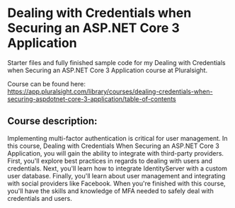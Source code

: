 # Dealing with Credentials when Securing an ASP.NET Core 3 Application
Starter files and fully finished sample code for my Dealing with Credentials when Securing an ASP.NET Core 3 Application course at Pluralsight.

Course can be found here: https://app.pluralsight.com/library/courses/dealing-credentials-when-securing-aspdotnet-core-3-application/table-of-contents

## Course description:
Implementing multi-factor authentication is critical for user management. In this course, Dealing with Credentials When Securing an ASP.NET Core 3 Application, you will gain the ability to integrate with third-party providers. First, you'll explore best practices in regards to dealing with users and credentials. Next, you'll learn how to integrate IdentityServer with a custom user database. Finally, you'll learn about user management and integrating with social providers like Facebook. When you're finished with this course, you'll have the skills and knowledge of MFA needed to safely deal with credentials and users.
